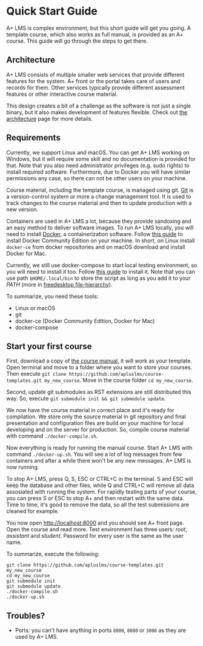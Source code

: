 # Quick Start Guide

A+ LMS is complex environment, but this short guide will get you going.
A template course, which also works as full manual, is provided as an A+ course.
This guide will go through the steps to get there.

## Architecture

A+ LMS consists of multiple smaller web services that provide different features for the system.
A+ front or the portal takes care of users and records for them.
Other services typically provide different assessment features or other interactive course material.

This design creates a bit of a challenge as the software is not just a single binary, but it also makes development of features flexible. Check out [the architecture](/architecture/) page for more details.

## Requirements

Currently, we support Linux and macOS.
You can get A+ LMS working on Windows, but it will require some skill and no documentation is provided for that.
Note that you also need administrator privileges (e.g. sudo rights) to install required software.
Furthermore, due to Docker you will have similar permissions any case, so there can not be other users on your machine.

Course material, including the template course, is managed using git.
[Git](https://git-scm.com/) is a version-control system or more a change management tool. It is used to track changes to the course material and then to update production with a new version.

Containers are used in A+ LMS a lot, because they provide sandoxing and an easy method to deliver software images.
To run A+ LMS locally, you will need to install [Docker](https://www.docker.com/), a containerization software.
Follow [this guide](https://docs.docker.com/install/) to install Docker Community Edition on your machine.
In short, on Linux install `docker-ce` from docker repositories and on macOS download and install Docker for Mac.

Currently, we still use docker-compose to start local testing environment, so you will need to install it too.
Follow [this guide](https://docs.docker.com/compose/install/) to install it.
Note that you can use path `$HOME/.local/bin` to store the script as long as you add it to your _PATH_
(more in [freedesktop file-hierarchy](https://www.freedesktop.org/software/systemd/man/file-hierarchy.html#Home%20Directory)).

To summarize, you need these tools:

* Linux or macOS
* git
* docker-ce (Docker Community Edition, Docker for Mac)
* docker-compose

## Start your first course

First, download a copy of [the course manual](https://github.com/apluslms/course-templates/), it will work as your template.
Open terminal and move to a folder where you want to store your courses.
Then execute `git clone https://github.com/apluslms/course-templates.git my_new_course`.
Move in the course folder `cd my_new_course`.

Second, update git submodules as RST extensions are still distributed this way.
So, execute `git submodule init && git submodule update`.

We now have the course material in correct place and it's ready for compilation.
We store only the source material in git repository and final presentation and configuration files are build on your machine for local developing and on the server for production.
So, compile course material with command `./docker-compile.sh`.

Now everything is ready for running the manual course.
Start A+ LMS with command `./docker-up.sh`.
You will see a lot of log messages from few containers and after a while there won't be any new messages.
A+ LMS is now running.

To stop A+ LMS, press Q, S, ESC or CTRL+C in the terminal.
S and ESC will keep the database and other files, while Q and CTRL+C will remove all data assosiated with running the system.
For rapidly testing parts of your course, you can press S or ESC to stop A+ and then restart with the same data.
Time to time, it's good to remove the data, so all the test submissions are cleaned for example.

You now open <http://localhost:8000> and you should see A+ front page.
Open the course and read more.
Test environment has three users: _root_, _assistant_ and _student_.
Password for every user is the same as the user name.

To summarize, execute the following:

```
git clone https://github.com/apluslms/course-templates.git my_new_course
cd my_new_course
git submodule init
git submodule update
./docker-compile.sh
./docker-up.sh
```

## Troubles?

* Ports: you can't have anything in ports `8000`, `8080` or `3000` as they are used by A+ LMS.
